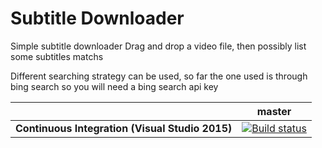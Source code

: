 # Subtitle Downloader
Simple subtitle downloader
Drag and drop a video file, then possibly list some subtitles matchs

Different searching strategy can be used, so far the one used is through bing search so you will need a bing search api key

|     |  master |
|:---:|:-------:|
|**Continuous Integration (Visual Studio 2015)**|[![Build status](https://ci.appveyor.com/api/projects/status/h573b45s9odel0jy?svg=true)](https://ci.appveyor.com/project/Dllieu/subtitledownloader)|

